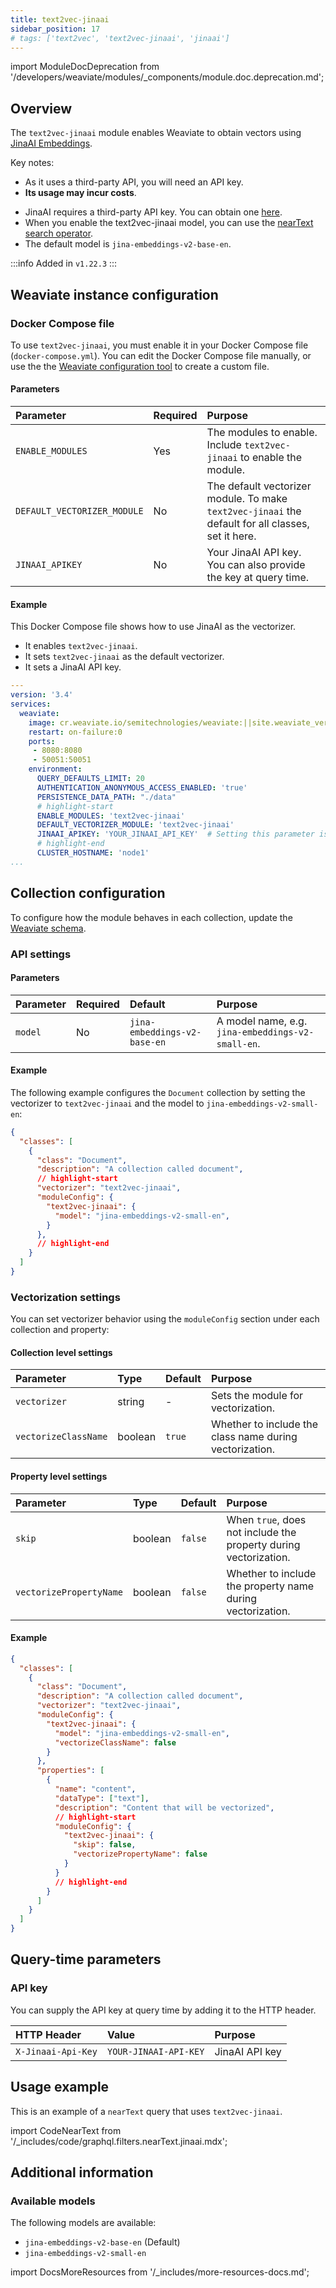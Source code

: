 ```yaml
---
title: text2vec-jinaai
sidebar_position: 17
# tags: ['text2vec', 'text2vec-jinaai', 'jinaai']
---
```


import ModuleDocDeprecation from '/developers/weaviate/modules/_components/module.doc.deprecation.md';

<ModuleDocDeprecation provider="jinaai" />

## Overview

The `text2vec-jinaai` module enables Weaviate to obtain vectors using [JinaAI Embeddings](https://jina.ai/embeddings/).

Key notes:

- As it uses a third-party API, you will need an API key.
- **Its usage may incur costs**.
<!-- - This module is available on Weaviate Cloud Services (WCS). -->
<!-- Note: Will be added to WCS soon. Un-comment the above and delete this line when it is enabled. -->
- JinaAI requires a third-party API key. You can obtain one [here](https://jina.ai/embeddings/).
- When you enable the text2vec-jinaai model, you can use the [nearText search operator](/developers/weaviate/api/graphql/search-operators.md#neartext).
- The default model is `jina-embeddings-v2-base-en`.

:::info Added in `v1.22.3`
:::

## Weaviate instance configuration

<!-- :::tip
If you use Weaviate Cloud Services (WCS), this module is already enabled and pre-configured. You cannot edit the configuration in WCS.
::: -->

<!-- Note: Will be added to WCS soon. Un-comment the above and delete this line when it is enabled. -->

### Docker Compose file

To use `text2vec-jinaai`, you must enable it in your Docker Compose file (`docker-compose.yml`). You can edit the Docker Compose file manually, or use the the [Weaviate configuration tool](/developers/weaviate/installation/docker-compose.md#configurator) to create a custom file.

#### Parameters

|Parameter|Required|Purpose|
|:- | :- | :-|
|`ENABLE_MODULES`|Yes|The modules to enable. Include `text2vec-jinaai` to enable the module.|
|`DEFAULT_VECTORIZER_MODULE`|No|The default vectorizer module. To make `text2vec-jinaai` the default for all classes, set it here.
|`JINAAI_APIKEY`|No|Your JinaAI API key. You can also provide the key at query time.|

#### Example

This Docker Compose file shows how to use JinaAI as the vectorizer.

 - It enables `text2vec-jinaai`.
 - It sets `text2vec-jinaai` as the default vectorizer.
 - It sets a JinaAI API key.

```yaml
---
version: '3.4'
services:
  weaviate:
    image: cr.weaviate.io/semitechnologies/weaviate:||site.weaviate_version||
    restart: on-failure:0
    ports:
     - 8080:8080
     - 50051:50051
    environment:
      QUERY_DEFAULTS_LIMIT: 20
      AUTHENTICATION_ANONYMOUS_ACCESS_ENABLED: 'true'
      PERSISTENCE_DATA_PATH: "./data"
      # highlight-start
      ENABLE_MODULES: 'text2vec-jinaai'
      DEFAULT_VECTORIZER_MODULE: 'text2vec-jinaai'
      JINAAI_APIKEY: 'YOUR_JINAAI_API_KEY'  # Setting this parameter is optional, you can also provide the key at query time.
      # highlight-end
      CLUSTER_HOSTNAME: 'node1'
...
```

## Collection configuration

To configure how the module behaves in each collection, update the [Weaviate schema](/developers/weaviate/manage-data/collections.mdx).

### API settings

#### Parameters

| Parameter | Required | Default | Purpose |
| :- | :- | :- | :- |
| `model` | No | `jina-embeddings-v2-base-en` | A model name, e.g. `jina-embeddings-v2-small-en`. |

#### Example

The following example configures the `Document` collection by setting the vectorizer to `text2vec-jinaai` and the model to `jina-embeddings-v2-small-en`:

```json
{
  "classes": [
    {
      "class": "Document",
      "description": "A collection called document",
      // highlight-start
      "vectorizer": "text2vec-jinaai",
      "moduleConfig": {
        "text2vec-jinaai": {
          "model": "jina-embeddings-v2-small-en",
        }
      },
      // highlight-end
    }
  ]
}
```


### Vectorization settings

You can set vectorizer behavior using the `moduleConfig` section under each collection and property:

#### Collection level settings

| Parameter | Type | Default | Purpose |
| :- | :- | :- | :- |
| `vectorizer` | string | - | Sets the module for vectorization. |
| `vectorizeClassName`| boolean | `true` | Whether to include the class name during vectorization. |

#### Property level settings

| Parameter | Type | Default | Purpose |
| :- | :- | :- | :- |
| `skip` | boolean | `false` | When `true`, does not include the property during vectorization. |
| `vectorizePropertyName` | boolean | `false` | Whether to include the property name during vectorization. |

#### Example

```json
{
  "classes": [
    {
      "class": "Document",
      "description": "A collection called document",
      "vectorizer": "text2vec-jinaai",
      "moduleConfig": {
        "text2vec-jinaai": {
          "model": "jina-embeddings-v2-small-en",
          "vectorizeClassName": false
        }
      },
      "properties": [
        {
          "name": "content",
          "dataType": ["text"],
          "description": "Content that will be vectorized",
          // highlight-start
          "moduleConfig": {
            "text2vec-jinaai": {
              "skip": false,
              "vectorizePropertyName": false
            }
          }
          // highlight-end
        }
      ]
    }
  ]
}
```

## Query-time parameters

### API key

You can supply the API key at query time by adding it to the HTTP header.

| HTTP Header | Value | Purpose |
|:- | :- | :-|
| `X-Jinaai-Api-Key` | `YOUR-JINAAI-API-KEY` | JinaAI API key |

## Usage example

This is an example of a `nearText` query that uses `text2vec-jinaai`.

import CodeNearText from '/_includes/code/graphql.filters.nearText.jinaai.mdx';

<CodeNearText />

## Additional information

### Available models

The following models are available:

- `jina-embeddings-v2-base-en` (Default)
- `jina-embeddings-v2-small-en`


import DocsMoreResources from '/_includes/more-resources-docs.md';

<DocsMoreResources />
